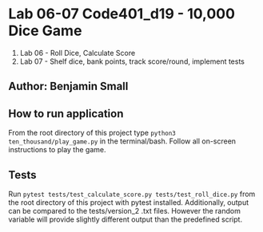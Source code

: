 # Lab 06-07 Code401_d19 - 10,000 Dice Game

1. Lab 06 - Roll Dice, Calculate Score
2. Lab 07 - Shelf dice, bank points, track score/round, implement tests

## Author: Benjamin Small

## How to run application

From the root directory of this project type `python3 ten_thousand/play_game.py` in the terminal/bash. Follow all on-screen instructions to play the game.

## Tests

Run `pytest tests/test_calculate_score.py tests/test_roll_dice.py` from the root directory of this project with pytest installed.
Additionally, output can be compared to the tests/version_2 .txt files. However the random variable will provide slightly different output than the predefined script.
